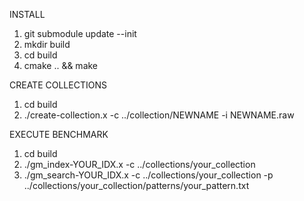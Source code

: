 INSTALL

1. git submodule update --init
2. mkdir build
3. cd build
4. cmake .. && make

CREATE COLLECTIONS

1. cd build
2. ./create-collection.x -c ../collection/NEWNAME -i NEWNAME.raw

EXECUTE BENCHMARK

1. cd build
2. ./gm_index-YOUR_IDX.x -c ../collections/your_collection
3. ./gm_search-YOUR_IDX.x -c ../collections/your_collection -p ../collections/your_collection/patterns/your_pattern.txt